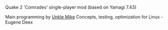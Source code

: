 Quake 2 'Comrades' single-player mod (based on Yamagi 7.43)

Main programming by [Unkle Mike](https://www.moddb.com/engines/xash3d-engine)
Concepts, testing, optimization for Linux - Eugene Deex 
